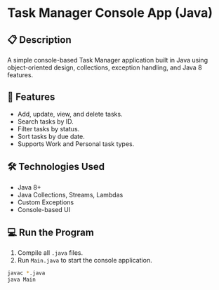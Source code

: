 # Task Manager Console App (Java)

## 📋 Description
A simple console-based Task Manager application built in Java using object-oriented design, collections, exception handling, and Java 8 features.

## 🚀 Features
- Add, update, view, and delete tasks.
- Search tasks by ID.
- Filter tasks by status.
- Sort tasks by due date.
- Supports Work and Personal task types.

## 🛠️ Technologies Used
- Java 8+
- Java Collections, Streams, Lambdas
- Custom Exceptions
- Console-based UI

## 💻 Run the Program
1. Compile all `.java` files.
2. Run `Main.java` to start the console application.

```bash
javac *.java
java Main
